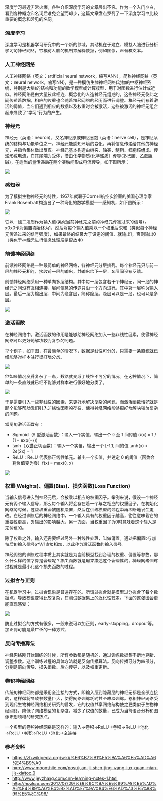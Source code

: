 深度学习最近非常火爆，各种介绍深度学习的文章层出不穷。作为一个入门小白，看到各种概念和名词后难免会望而却步，这篇文章盘点罗列了一下深度学习中比较重要的概念和常见的名词。

### 深度学习

深度学习是机器学习研究中的一个新的领域，其动机在于建立、模拟人脑进行分析学习的神经网络，它模仿人脑的机制来解释数据，例如图像，声音和文本。

### 人工神经网络

人工神经网络（英文：artificial neural network，缩写ANN），简称神经网络（英文：neural network，缩写NN），是一种模仿生物神经网络(动物的中枢神经系统，特别是大脑)的结构和功能的数学模型或计算模型，用于对函数进行估计或近似。神经网络是由大量彼此相连、概念化的人造神经元组成的，这些神经元彼此之间传递着数据，相应的权重也会随着神经网络的经历而进行调整。神经元们有着激活的阈值，当它们遇到相应的数据以及权重时会被激活，这些被激活的神经元组合起来导致了“学习”行为的产生。

### 神经元

神经元（英语：neuron），又名神经原或神经细胞（英语：nerve cell），是神经系统的结构与功能单位之一。神经元能感知环境的变化，再将信息传递给其他的神经元，并指令集体做出反应。神经元基本构造由树突、轴突、髓鞘、细胞核组成。传递形成电流，在其尾端为受体，借由化学物质(化学递质）传导(多巴胺、乙酰胆碱)，在适当的量传递后在两个突触间形成电流传导，如下图所示：

![](./Images/deeplearning/1.png)

### 感知器

为了模拟生物神经元的特性，1957年就职于Cornell航空实验室的美国心理学家Frank Rosenblatt构造出了一种简化的数学模型——感知机，如下图所示：

![](./Images/deeplearning/2.jpg)

它以一组二进制作为输入值(类似当前神经元之前的神经元传递过来的信号)，x0x0作为偏置项始终为1，然后将每个输入值乘以一个权重后求和（类似每个神经元传递过来的信号强度），如果最终的结果大于设定的阈值，就输出1，否则输出0（类似于神经元进行信息处理后是否放电）

### 前馈神经网络

前馈神经网络是一种最简单的神经网络，各神经元分层排列。每个神经元只与前一层的神经元相连。接收前一层的输出，并输出给下一层．各层间没有反馈。

前馈神经网络采用一种单向多层结构。其中每一层包含若干个神经元，同一层的神经元之间没有互相连接，层间信息的传送只沿一个方向进行。其中第一层称为输入层。最后一层为输出层．中间为隐含层，简称隐层。隐层可以是一层，也可以是多层。

![](./Images/deeplearning/3.gif)

### 激活函数

在神经网络中，激活函数的作用是能够给神经网络加入一些非线性因素，使得神经网络可以更好地解决较为复杂的问题。

举个例子，如下图，在最简单的情况下，数据是线性可分的，只需要一条直线就已经能够对样本进行很好地分类。

![](./Images/deeplearning/4.png)

但如果情况变得复杂了一点，数据就变成了线性不可分的情况。在这种情况下，简单的一条直线就已经不能够对样本进行很好地分类了。

![](./Images/deeplearning/5.png)

于是需要引入一些非线性的因素，来更好地解决复杂的问题。而激活函数恰好就是那个能够帮助我们引入非线性因素的存在，使得神经网络能够更好地解决较为复杂的问题。

常见的激活函数有：
- Sigmoid（S 型激活函数）：输入一个实值，输出一个 0 至 1 间的值 σ(x) = 1 / (1 + exp(−x))
- tanh（双曲正切函数）：输入一个实值，输出一个 [-1,1] 间的值 tanh(x) = 2σ(2x) − 1
- ReLU：ReLU 代表修正线性单元。输出一个实值，并设定 0 的阈值（函数会将负值变为零）f(x) = max(0, x)

![](./Images/deeplearning/6.png)

### 权重(Weights)、偏置(Bias)、损失函数(Loss Function)

当输入信号进入到神经元后，会被乘以相应的权重因子。举例来说，假设一个神经元有两个输入信号，那么每个输入将会存在着一个与之相应的权重因子。在初始化网络的时候，这些权重会被随机设置，然后在训练模型的过程中再不断地发生更改。在经过训练后的神经网络中，一个输入具有的权重因子越高，往往意味着它的重要性更高，对输出的影响越大。另一方面，当权重因子为0时意味着这个输入是无价值的。

除了权重之外，输入还需要经过另外一种线性处理，叫做偏置。通过把偏置b与加权后的输入信号a*W1直接相加，以此作为激活函数的输入信号。

神经网络的训练过程本质上其实就是为当前模型找到合理的权重、偏置等参数，那么什么样的值才算是合理呢？损失函数就是用来描述这个合理性的，神经网络训练过程就是最小化这个损失函数的过程。

### 过拟合与正则

在机器学习中，过拟合现象是普遍存在的。所谓过拟合就是模型过分拟合了每个数据点，导致模型变得比较复杂，在测试数据集上的泛化性较差。下面的这张图会更能直观感受：

![](./Images/deeplearning/over_fitting.png)

防止过拟合的方式有很多，一般来说可以加正则，early-stopping，dropout等。加正则可能是最广泛的一种方式。

### 反向传播算法

神经网络刚开始训练的时候，所有参数都是随机的，通过训练数据集不断地更新、调整参数。这个训练过程的具体方法就是反向传播算法。反向传播可分为四部分，分别是前向传导、损失函数、后向传导，以及权重更新。

### 卷积神经网络

传统的神经网络都是采用全连接的方式，即输入层到隐藏层的神经元都是全部连接的，这样做将导致参数量巨大，使得网络训练耗时甚至难以训练。卷积神经网络受到现代生物神经网络相关研究的启发，它的权值共享网络结构使之更类似于生物神经网络，降低了网络模型的复杂度，减少了权值的数量，已成为当前语音分析和图像识别领域的研究热点。

一个典型的卷积神经网络是这样的：输入→卷积→ReLU→卷积→ReLU→池化→ReLU→卷积→ReLU→池化→全连接

### 参考资料
- https://zh.wikipedia.org/wiki/%E6%B7%B1%E5%BA%A6%E5%AD%A6%E4%B9%A0
- http://www.moonshile.com/post/juan-ji-shen-jing-wang-luo-quan-mian-jie-xi#toc_0
- http://www.jeyzhang.com/cnn-learning-notes-1.html
- http://hpzhao.com/2017/03/29/%E6%9C%BA%E5%99%A8%E5%AD%A6%E4%B9%A0%E4%B8%AD%E7%9A%84%E6%AD%A3%E5%88%99%E5%8C%96/